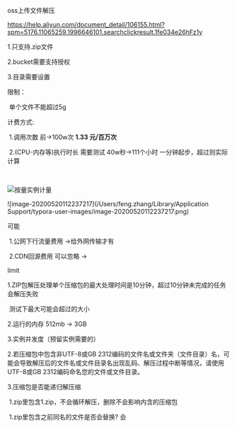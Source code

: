 

oss上传文件解压

https://help.aliyun.com/document_detail/106155.html?spm=5176.11065259.1996646101.searchclickresult.1fe034e26hFz1y

1.只支持.zip文件

2.bucket需要支持授权

3.目录需要设置





限制：

​	单个文件不能超过5g





计费方式:

​	1.调用次数						前->100w次						 **1.33 元/百万次**

​	2.(CPU-内存等)执行时长  需要测试		40w秒->111个小时	一分钟起步，超过则实际计算

​		

![按量实例计量](http://docs-aliyun.cn-hangzhou.oss.aliyun-inc.com/assets/pic/54301/cn_zh/1568772931531/1.png)



![image-20200520112237217](/Users/feng.zhang/Library/Application Support/typora-user-images/image-20200520112237217.png)

可能

​	1.公网下行流量费用		    ->给外网传输才有

​	2.CDN回源费用 可以忽略  ->







limit

1.ZIP包解压处理单个压缩包的最大处理时间是10分钟，超过10分钟未完成的任务会解压失败

​	测试下最大可能会超过的大小



2.运行的内存 512mb -> 3GB



3.实例并发度（预留实例需要的）



2.若压缩包中包含非UTF-8或GB 2312编码的文件名或文件夹（文件目录）名，可能会导致解压后的文件名或文件目录名出现乱码、解压过程中断等情况，请使用UTF-8或GB 2312编码命名您的文件或文件目录。



3.压缩包是否能递归解压缩

​	1.zip里包含1.zip，不会循环解压，删除不会影响内含的压缩包

​    1.zip里包含之前同名的文件是否会替换? 会



​	

